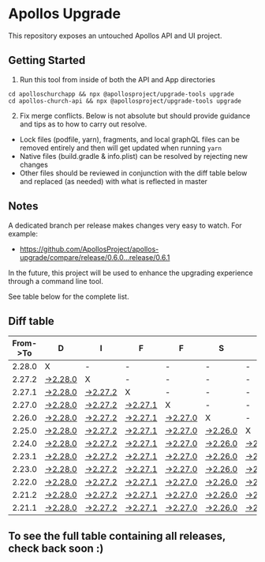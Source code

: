 # Apollos Upgrade

This repository exposes an untouched Apollos API and UI project.

## Getting Started

1. Run this tool from inside of both the API and App directories

```
cd apolloschurchapp && npx @apollosproject/upgrade-tools upgrade
cd apollos-church-api && npx @apollosproject/upgrade-tools upgrade
```

2. Fix merge conflicts. Below is not absolute but should provide guidance and tips as to how to carry out resolve.
* Lock files (podfile, yarn), fragments, and local graphQL files can be removed entirely and then will get updated when running `yarn`
* Native files (build.gradle & info.plist) can be resolved by rejecting new changes
* Other files should be reviewed in conjunction with the diff table below and replaced (as needed) with what is reflected in master

## Notes

A dedicated branch per release makes changes very easy
to watch. For example:

* https://github.com/ApollosProject/apollos-upgrade/compare/release/0.6.0...release/0.6.1

In the future, this project will be used to enhance the upgrading experience through a command line tool.

See table below for the complete list.

## Diff table

| From->To | D                                                                                                    | I                                                                                                    | F                                                                                                    | F                                                                                                    | S                                                                                                    |                                                                                                      | =                                                                                                    | =                                                                                                    |                                                                                                      | F                                                                                                    | U                                                                                                    | N   |
| -------- | ---------------------------------------------------------------------------------------------------- | ---------------------------------------------------------------------------------------------------- | ---------------------------------------------------------------------------------------------------- | ---------------------------------------------------------------------------------------------------- | ---------------------------------------------------------------------------------------------------- | ---------------------------------------------------------------------------------------------------- | ---------------------------------------------------------------------------------------------------- | ---------------------------------------------------------------------------------------------------- | ---------------------------------------------------------------------------------------------------- | ---------------------------------------------------------------------------------------------------- | ---------------------------------------------------------------------------------------------------- | --- |
| 2.28.0   | X                                                                                                    | -                                                                                                    | -                                                                                                    | -                                                                                                    | -                                                                                                    | -                                                                                                    | -                                                                                                    | -                                                                                                    | -                                                                                                    | -                                                                                                    | -                                                                                                    | -   |
| 2.27.2   | [->2.28.0](https://github.com/ApollosProject/apollos-upgrade/compare/release/2.27.2..release/2.28.0) | X                                                                                                    | -                                                                                                    | -                                                                                                    | -                                                                                                    | -                                                                                                    | -                                                                                                    | -                                                                                                    | -                                                                                                    | -                                                                                                    | -                                                                                                    | -   |
| 2.27.1   | [->2.28.0](https://github.com/ApollosProject/apollos-upgrade/compare/release/2.27.1..release/2.28.0) | [->2.27.2](https://github.com/ApollosProject/apollos-upgrade/compare/release/2.27.1..release/2.27.2) | X                                                                                                    | -                                                                                                    | -                                                                                                    | -                                                                                                    | -                                                                                                    | -                                                                                                    | -                                                                                                    | -                                                                                                    | -                                                                                                    | -   |
| 2.27.0   | [->2.28.0](https://github.com/ApollosProject/apollos-upgrade/compare/release/2.27.0..release/2.28.0) | [->2.27.2](https://github.com/ApollosProject/apollos-upgrade/compare/release/2.27.0..release/2.27.2) | [->2.27.1](https://github.com/ApollosProject/apollos-upgrade/compare/release/2.27.0..release/2.27.1) | X                                                                                                    | -                                                                                                    | -                                                                                                    | -                                                                                                    | -                                                                                                    | -                                                                                                    | -                                                                                                    | -                                                                                                    | -   |
| 2.26.0   | [->2.28.0](https://github.com/ApollosProject/apollos-upgrade/compare/release/2.26.0..release/2.28.0) | [->2.27.2](https://github.com/ApollosProject/apollos-upgrade/compare/release/2.26.0..release/2.27.2) | [->2.27.1](https://github.com/ApollosProject/apollos-upgrade/compare/release/2.26.0..release/2.27.1) | [->2.27.0](https://github.com/ApollosProject/apollos-upgrade/compare/release/2.26.0..release/2.27.0) | X                                                                                                    | -                                                                                                    | -                                                                                                    | -                                                                                                    | -                                                                                                    | -                                                                                                    | -                                                                                                    | -   |
| 2.25.0   | [->2.28.0](https://github.com/ApollosProject/apollos-upgrade/compare/release/2.25.0..release/2.28.0) | [->2.27.2](https://github.com/ApollosProject/apollos-upgrade/compare/release/2.25.0..release/2.27.2) | [->2.27.1](https://github.com/ApollosProject/apollos-upgrade/compare/release/2.25.0..release/2.27.1) | [->2.27.0](https://github.com/ApollosProject/apollos-upgrade/compare/release/2.25.0..release/2.27.0) | [->2.26.0](https://github.com/ApollosProject/apollos-upgrade/compare/release/2.25.0..release/2.26.0) | X                                                                                                    | -                                                                                                    | -                                                                                                    | -                                                                                                    | -                                                                                                    | -                                                                                                    | -   |
| 2.24.0   | [->2.28.0](https://github.com/ApollosProject/apollos-upgrade/compare/release/2.24.0..release/2.28.0) | [->2.27.2](https://github.com/ApollosProject/apollos-upgrade/compare/release/2.24.0..release/2.27.2) | [->2.27.1](https://github.com/ApollosProject/apollos-upgrade/compare/release/2.24.0..release/2.27.1) | [->2.27.0](https://github.com/ApollosProject/apollos-upgrade/compare/release/2.24.0..release/2.27.0) | [->2.26.0](https://github.com/ApollosProject/apollos-upgrade/compare/release/2.24.0..release/2.26.0) | [->2.25.0](https://github.com/ApollosProject/apollos-upgrade/compare/release/2.24.0..release/2.25.0) | X                                                                                                    | -                                                                                                    | -                                                                                                    | -                                                                                                    | -                                                                                                    | -   |
| 2.23.1   | [->2.28.0](https://github.com/ApollosProject/apollos-upgrade/compare/release/2.23.1..release/2.28.0) | [->2.27.2](https://github.com/ApollosProject/apollos-upgrade/compare/release/2.23.1..release/2.27.2) | [->2.27.1](https://github.com/ApollosProject/apollos-upgrade/compare/release/2.23.1..release/2.27.1) | [->2.27.0](https://github.com/ApollosProject/apollos-upgrade/compare/release/2.23.1..release/2.27.0) | [->2.26.0](https://github.com/ApollosProject/apollos-upgrade/compare/release/2.23.1..release/2.26.0) | [->2.25.0](https://github.com/ApollosProject/apollos-upgrade/compare/release/2.23.1..release/2.25.0) | [->2.24.0](https://github.com/ApollosProject/apollos-upgrade/compare/release/2.23.1..release/2.24.0) | X                                                                                                    | -                                                                                                    | -                                                                                                    | -                                                                                                    | -   |
| 2.23.0   | [->2.28.0](https://github.com/ApollosProject/apollos-upgrade/compare/release/2.23.0..release/2.28.0) | [->2.27.2](https://github.com/ApollosProject/apollos-upgrade/compare/release/2.23.0..release/2.27.2) | [->2.27.1](https://github.com/ApollosProject/apollos-upgrade/compare/release/2.23.0..release/2.27.1) | [->2.27.0](https://github.com/ApollosProject/apollos-upgrade/compare/release/2.23.0..release/2.27.0) | [->2.26.0](https://github.com/ApollosProject/apollos-upgrade/compare/release/2.23.0..release/2.26.0) | [->2.25.0](https://github.com/ApollosProject/apollos-upgrade/compare/release/2.23.0..release/2.25.0) | [->2.24.0](https://github.com/ApollosProject/apollos-upgrade/compare/release/2.23.0..release/2.24.0) | [->2.23.1](https://github.com/ApollosProject/apollos-upgrade/compare/release/2.23.0..release/2.23.1) | X                                                                                                    | -                                                                                                    | -                                                                                                    | -   |
| 2.22.0   | [->2.28.0](https://github.com/ApollosProject/apollos-upgrade/compare/release/2.22.0..release/2.28.0) | [->2.27.2](https://github.com/ApollosProject/apollos-upgrade/compare/release/2.22.0..release/2.27.2) | [->2.27.1](https://github.com/ApollosProject/apollos-upgrade/compare/release/2.22.0..release/2.27.1) | [->2.27.0](https://github.com/ApollosProject/apollos-upgrade/compare/release/2.22.0..release/2.27.0) | [->2.26.0](https://github.com/ApollosProject/apollos-upgrade/compare/release/2.22.0..release/2.26.0) | [->2.25.0](https://github.com/ApollosProject/apollos-upgrade/compare/release/2.22.0..release/2.25.0) | [->2.24.0](https://github.com/ApollosProject/apollos-upgrade/compare/release/2.22.0..release/2.24.0) | [->2.23.1](https://github.com/ApollosProject/apollos-upgrade/compare/release/2.22.0..release/2.23.1) | [->2.23.0](https://github.com/ApollosProject/apollos-upgrade/compare/release/2.22.0..release/2.23.0) | X                                                                                                    | -                                                                                                    | -   |
| 2.21.2   | [->2.28.0](https://github.com/ApollosProject/apollos-upgrade/compare/release/2.21.2..release/2.28.0) | [->2.27.2](https://github.com/ApollosProject/apollos-upgrade/compare/release/2.21.2..release/2.27.2) | [->2.27.1](https://github.com/ApollosProject/apollos-upgrade/compare/release/2.21.2..release/2.27.1) | [->2.27.0](https://github.com/ApollosProject/apollos-upgrade/compare/release/2.21.2..release/2.27.0) | [->2.26.0](https://github.com/ApollosProject/apollos-upgrade/compare/release/2.21.2..release/2.26.0) | [->2.25.0](https://github.com/ApollosProject/apollos-upgrade/compare/release/2.21.2..release/2.25.0) | [->2.24.0](https://github.com/ApollosProject/apollos-upgrade/compare/release/2.21.2..release/2.24.0) | [->2.23.1](https://github.com/ApollosProject/apollos-upgrade/compare/release/2.21.2..release/2.23.1) | [->2.23.0](https://github.com/ApollosProject/apollos-upgrade/compare/release/2.21.2..release/2.23.0) | [->2.22.0](https://github.com/ApollosProject/apollos-upgrade/compare/release/2.21.2..release/2.22.0) | X                                                                                                    | -   |
| 2.21.1   | [->2.28.0](https://github.com/ApollosProject/apollos-upgrade/compare/release/2.21.1..release/2.28.0) | [->2.27.2](https://github.com/ApollosProject/apollos-upgrade/compare/release/2.21.1..release/2.27.2) | [->2.27.1](https://github.com/ApollosProject/apollos-upgrade/compare/release/2.21.1..release/2.27.1) | [->2.27.0](https://github.com/ApollosProject/apollos-upgrade/compare/release/2.21.1..release/2.27.0) | [->2.26.0](https://github.com/ApollosProject/apollos-upgrade/compare/release/2.21.1..release/2.26.0) | [->2.25.0](https://github.com/ApollosProject/apollos-upgrade/compare/release/2.21.1..release/2.25.0) | [->2.24.0](https://github.com/ApollosProject/apollos-upgrade/compare/release/2.21.1..release/2.24.0) | [->2.23.1](https://github.com/ApollosProject/apollos-upgrade/compare/release/2.21.1..release/2.23.1) | [->2.23.0](https://github.com/ApollosProject/apollos-upgrade/compare/release/2.21.1..release/2.23.0) | [->2.22.0](https://github.com/ApollosProject/apollos-upgrade/compare/release/2.21.1..release/2.22.0) | [->2.21.2](https://github.com/ApollosProject/apollos-upgrade/compare/release/2.21.1..release/2.21.2) | X   |

## To see the full table containing all releases, check back soon :)
